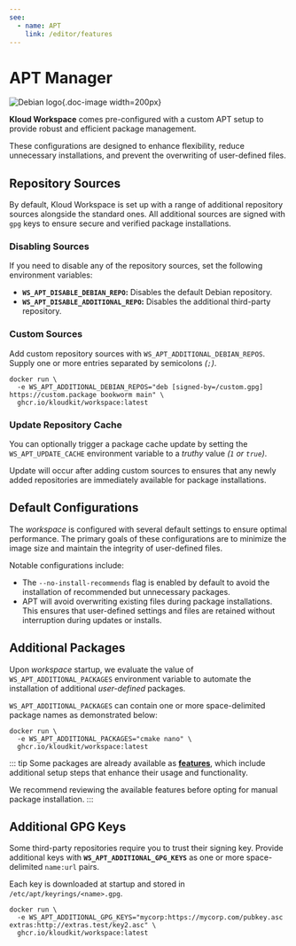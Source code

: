 ```yaml
---
see:
  - name: APT
    link: /editor/features
---
```


# APT Manager

![Debian logo](/icons/debian.svg){.doc-image width=200px}

**Kloud Workspace** comes pre-configured with a custom APT setup to provide robust and
efficient package management.

These configurations are designed to enhance flexibility, reduce unnecessary
installations, and prevent the overwriting of user-defined files.

## Repository Sources

By default, Kloud Workspace is set up with a range of additional repository sources
alongside the standard ones.
All additional sources are signed with `gpg` keys to ensure secure and verified package
installations.

### Disabling Sources

If you need to disable any of the repository sources, set the following environment
variables:

- **`WS_APT_DISABLE_DEBIAN_REPO`:** Disables the default Debian repository.
- **`WS_APT_DISABLE_ADDITIONAL_REPO`:** Disables the additional third-party repository.

### Custom Sources

Add custom repository sources with `WS_APT_ADDITIONAL_DEBIAN_REPOS`.
Supply one or more entries separated by semicolons *(`;`)*.

```sh{2}
docker run \
  -e WS_APT_ADDITIONAL_DEBIAN_REPOS="deb [signed-by=/custom.gpg] https://custom.package bookworm main" \
  ghcr.io/kloudkit/workspace:latest
```

### Update Repository Cache

You can optionally trigger a package cache update by setting the `WS_APT_UPDATE_CACHE`
environment variable to a *truthy* value *(`1` or `true`)*.

Update will occur after adding custom sources to ensures that any newly added
repositories are immediately available for package installations.

## Default Configurations

The *workspace* is configured with several default settings to ensure optimal performance.
The primary goals of these configurations are to minimize the image size and maintain the
integrity of user-defined files.

Notable configurations include:

- The `--no-install-recommends` flag is enabled by default to avoid the installation of
  recommended but unnecessary packages.
- APT will avoid overwriting existing files during package installations.
  This ensures that user-defined settings and files are retained without interruption
  during updates or installs.

## Additional Packages

Upon *workspace* startup, we evaluate the value of `WS_APT_ADDITIONAL_PACKAGES`
environment variable to automate the installation of additional *user-defined* packages.

`WS_APT_ADDITIONAL_PACKAGES` can contain one or more space-delimited package names as
demonstrated below:

```sh{2}
docker run \
  -e WS_APT_ADDITIONAL_PACKAGES="cmake nano" \
  ghcr.io/kloudkit/workspace:latest
```

::: tip
Some packages are already available as [**features**](/editor/features), which include
additional setup steps that enhance their usage and functionality.

We recommend reviewing the available features before opting for manual package installation.
:::

## Additional GPG Keys

Some third-party repositories require you to trust their signing key.
Provide additional keys with **`WS_APT_ADDITIONAL_GPG_KEYS`** as one or more
space-delimited `name:url` pairs.

Each key is downloaded at startup and stored in `/etc/apt/keyrings/<name>.gpg`.

```sh{2}
docker run \
  -e WS_APT_ADDITIONAL_GPG_KEYS="mycorp:https://mycorp.com/pubkey.asc extras:http://extras.test/key2.asc" \
  ghcr.io/kloudkit/workspace:latest
```
